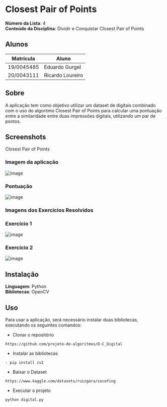 # Closest Pair of Points



**Número da Lista**: 4<br>
**Conteúdo da Disciplina**: Dividir e Conquistar Closest Pair of Points<br>

## Alunos

|Matrícula | Aluno |
| -- | -- |
| 19/0045485  |  Eduardo Gurgel |
| 20/0043111 |  Ricardo Loureiro |

## Sobre 
A aplicação tem como objetivo utilizar um dataset de digitais combinado com o uso do algoritmo Closest Pair of Points para calcular uma pontuação entre a similaridade entre duas impressões digitais, utilizando um par de pontos.

## Screenshots
Closest Pair of Points
### Imagem da aplicação
![image](https://user-images.githubusercontent.com/51385738/160514842-1767efca-b0fd-4381-8cd4-f62ecf094a8a.png)
### Pontuação
![image](https://user-images.githubusercontent.com/51385738/160515035-ad281445-6e3a-417f-9fb3-b8ad18ae2827.png)


### Imagens dos Exercícios Resolvidos
### Exercício 1
![image](https://user-images.githubusercontent.com/51385738/160514899-01b8f608-cbcc-4b95-9ee7-81238f1e3d93.png)

### Exercício 2
![image](https://user-images.githubusercontent.com/51385738/160514921-13396f0e-3df6-41c8-8e22-5b319f42fc5d.png)



## Instalação 
**Linguagem**: Python<br>
**Bibliotecas**: OpenCV <br>

## Uso 
Para usar a aplicação, será necessário instalar duas bibliotecas, executando os seguintes comandos:

 * Clonar o repositório
  ```
  https://github.com/projeto-de-algoritmos/D-C_Digital
  ```
  
 * Instalar as bibliotecas
  ```
- pip install cv2
  ```
 * Baixar o Dataset
  ```
 https://www.kaggle.com/datasets/ruizgara/socofing
  ```
  
 * Executar o projeto
  ```
  python digital.py
  ```


